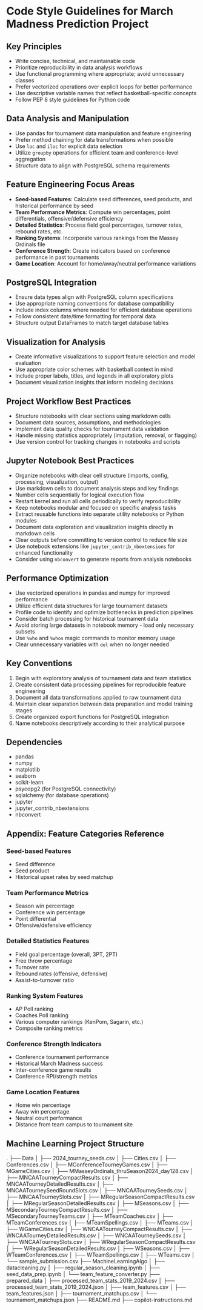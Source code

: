 # Code Style Guidelines for March Madness Prediction Project

## Key Principles

- Write concise, technical, and maintainable code
- Prioritize reproducibility in data analysis workflows
- Use functional programming where appropriate; avoid unnecessary classes
- Prefer vectorized operations over explicit loops for better performance
- Use descriptive variable names that reflect basketball-specific concepts
- Follow PEP 8 style guidelines for Python code

## Data Analysis and Manipulation

- Use pandas for tournament data manipulation and feature engineering
- Prefer method chaining for data transformations when possible
- Use `loc` and `iloc` for explicit data selection
- Utilize `groupby` operations for efficient team and conference-level aggregation
- Structure data to align with PostgreSQL schema requirements

## Feature Engineering Focus Areas

- **Seed-based Features**: Calculate seed differences, seed products, and historical performance by seed
- **Team Performance Metrics**: Compute win percentages, point differentials, offensive/defensive efficiency
- **Detailed Statistics**: Process field goal percentages, turnover rates, rebound rates, etc.
- **Ranking Systems**: Incorporate various rankings from the Massey Ordinals file
- **Conference Strength**: Create indicators based on conference performance in past tournaments
- **Game Location**: Account for home/away/neutral performance variations

## PostgreSQL Integration

- Ensure data types align with PostgreSQL column specifications
- Use appropriate naming conventions for database compatibility
- Include index columns where needed for efficient database operations
- Follow consistent date/time formatting for temporal data
- Structure output DataFrames to match target database tables

## Visualization for Analysis

- Create informative visualizations to support feature selection and model evaluation
- Use appropriate color schemes with basketball context in mind
- Include proper labels, titles, and legends in all exploratory plots
- Document visualization insights that inform modeling decisions

## Project Workflow Best Practices

- Structure notebooks with clear sections using markdown cells
- Document data sources, assumptions, and methodologies
- Implement data quality checks for tournament data validation
- Handle missing statistics appropriately (imputation, removal, or flagging)
- Use version control for tracking changes in notebooks and scripts

## Jupyter Notebook Best Practices

- Organize notebooks with clear cell structure (imports, config, processing, visualization, output)
- Use markdown cells to document analysis steps and key findings
- Number cells sequentially for logical execution flow
- Restart kernel and run all cells periodically to verify reproducibility
- Keep notebooks modular and focused on specific analysis tasks
- Extract reusable functions into separate utility notebooks or Python modules
- Document data exploration and visualization insights directly in markdown cells
- Clear outputs before committing to version control to reduce file size
- Use notebook extensions like `jupyter_contrib_nbextensions` for enhanced functionality
- Consider using `nbconvert` to generate reports from analysis notebooks

## Performance Optimization

- Use vectorized operations in pandas and numpy for improved performance
- Utilize efficient data structures for large tournament datasets
- Profile code to identify and optimize bottlenecks in prediction pipelines
- Consider batch processing for historical tournament data
- Avoid storing large datasets in notebook memory - load only necessary subsets
- Use `%who` and `%whos` magic commands to monitor memory usage
- Clear unnecessary variables with `del` when no longer needed

## Key Conventions

1. Begin with exploratory analysis of tournament data and team statistics
2. Create consistent data processing pipelines for reproducible feature engineering
3. Document all data transformations applied to raw tournament data
4. Maintain clear separation between data preparation and model training stages
5. Create organized export functions for PostgreSQL integration
6. Name notebooks descriptively according to their analytical purpose

## Dependencies

- pandas
- numpy
- matplotlib
- seaborn
- scikit-learn
- psycopg2 (for PostgreSQL connectivity)
- sqlalchemy (for database operations)
- jupyter
- jupyter_contrib_nbextensions
- nbconvert

## Appendix: Feature Categories Reference

### Seed-based Features
- Seed difference
- Seed product
- Historical upset rates by seed matchup

### Team Performance Metrics
- Season win percentage
- Conference win percentage
- Point differential
- Offensive/defensive efficiency

### Detailed Statistics Features
- Field goal percentage (overall, 3PT, 2PT)
- Free throw percentage
- Turnover rate
- Rebound rates (offensive, defensive)
- Assist-to-turnover ratio

### Ranking System Features
- AP Poll ranking
- Coaches Poll ranking
- Various computer rankings (KenPom, Sagarin, etc.)
- Composite ranking metrics

### Conference Strength Indicators
- Conference tournament performance
- Historical March Madness success
- Inter-conference game results
- Conference RPI/strength metrics

### Game Location Features
- Home win percentage
- Away win percentage
- Neutral court performance
- Distance from team campus to tournament site

## Machine Learning Project Structure
.
├── Data
│   ├── 2024_tourney_seeds.csv
│   ├── Cities.csv
│   ├── Conferences.csv
│   ├── MConferenceTourneyGames.csv
│   ├── MGameCities.csv
│   ├── MMasseyOrdinals_thruSeason2024_day128.csv
│   ├── MNCAATourneyCompactResults.csv
│   ├── MNCAATourneyDetailedResults.csv
│   ├── MNCAATourneySeedRoundSlots.csv
│   ├── MNCAATourneySeeds.csv
│   ├── MNCAATourneySlots.csv
│   ├── MRegularSeasonCompactResults.csv
│   ├── MRegularSeasonDetailedResults.csv
│   ├── MSeasons.csv
│   ├── MSecondaryTourneyCompactResults.csv
│   ├── MSecondaryTourneyTeams.csv
│   ├── MTeamCoaches.csv
│   ├── MTeamConferences.csv
│   ├── MTeamSpellings.csv
│   ├── MTeams.csv
│   ├── WGameCities.csv
│   ├── WNCAATourneyCompactResults.csv
│   ├── WNCAATourneyDetailedResults.csv
│   ├── WNCAATourneySeeds.csv
│   ├── WNCAATourneySlots.csv
│   ├── WRegularSeasonCompactResults.csv
│   ├── WRegularSeasonDetailedResults.csv
│   ├── WSeasons.csv
│   ├── WTeamConferences.csv
│   ├── WTeamSpellings.csv
│   ├── WTeams.csv
│   └── sample_submission.csv
├── MachineLearningAlgo
│   ├── datacleaning.py
│   ├── regular_season_cleaning.ipynb
│   ├── seed_data_prep.ipynb
│   └── team_feature_converter.py
├── prepared_data
│   ├── processed_team_stats_2019_2024.csv
│   ├── processed_team_stats_2019_2024.json
│   ├── team_features.csv
│   ├── team_features.json
│   ├── tournament_matchups.csv
│   └── tournament_matchups.json
├── README.md
├── copilot-instructions.md